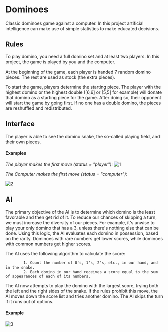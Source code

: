 # Dominoes
Classic dominoes game against a computer.
In this project artificial intelligence can make use of simple statistics to make educated decisions. 

<h2>Rules</h2>
To play domino, you need a full domino set and at least two players. In this project, the game is played by you and the computer.


At the beginning of the game, each player is handed 7 random domino pieces. The rest are used as stock (the extra pieces).

To start the game, players determine the starting piece. The player with the highest domino or the highest double ([6,6] or [5,5] for example) will donate that domino as a starting piece for the game. After doing so, their opponent will start the game by going first. If no one has a double domino, the pieces are reshuffled and redistributed.

<h2>Interface</h2>
The player is able to see the domino snake, the so-called playing field, and their own pieces.
<h4>Examples</h4>

<em>The player makes the first move (status = "player"):</em>
![1](https://user-images.githubusercontent.com/93375843/181848503-f1ed794a-68ba-4d6c-9bf0-3d48f8ff58c0.jpg)

<em>The Computer makes the first move (status = "computer"):</em>

![2](https://user-images.githubusercontent.com/93375843/181848808-e99d1951-984d-4019-be9b-2c7d7338dd45.jpg)
<h2>AI</h2>
The primary objective of the AI is to determine which domino is the least favorable and then get rid of it. To reduce our chances of skipping a turn, we must increase the diversity of our pieces. For example, it's unwise to play your only domino that has a 3, unless there's nothing else that can be done. Using this logic, the AI evaluates each domino in possession, based on the rarity. Dominoes with rare numbers get lower scores, while dominoes with common numbers get higher scores.

The AI uses the following algorithm to calculate the score:

            1. Count the number of 0's, 1's, 2's, etc., in our hand, and in the snake.
            2. Each domino in our hand receives a score equal to the sum of appearances of each of its numbers.
            
The AI now attempts to play the domino with the largest score, trying both the left and the right sides of the snake. If the rules prohibit this move, the AI moves down the score list and tries another domino. The AI skips the turn if it runs out of options.
<h4>Example</h4>

![3](https://user-images.githubusercontent.com/93375843/181852470-f74f2c73-7243-450d-b3a2-338239cde22f.jpg)

